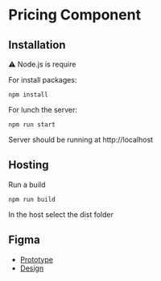 # Pricing Component

## Installation 
⚠️ Node.js is require 

For install packages:
```
npm install 
```

For lunch the server:
```
npm run start
```
Server should be running at http://localhost


## Hosting
Run a build
```
npm run build
```
In the host select the dist folder


## Figma
- [Prototype](https://www.figma.com/proto/IaAGuWoX2w26vKjfdCcgdq/Component?page-id=0%3A1&node-id=14%3A225&scaling=min-zoom&starting-point-node-id=14%3A225&show-proto-sidebar=1)
- [Design](https://www.figma.com/file/IaAGuWoX2w26vKjfdCcgdq/Component?node-id=0%3A1)

